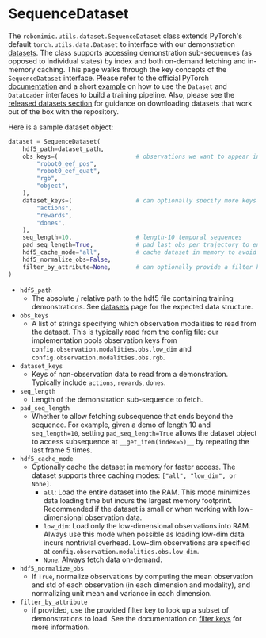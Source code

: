 # SequenceDataset

The `robomimic.utils.dataset.SequenceDataset` class extends PyTorch's default `torch.utils.data.Dataset` to interface with our demonstration [datasets](../introduction/datasets.html). The class supports accessing demonstration sub-sequences (as opposed to individual states) by index and both on-demand fetching and in-memory caching. This page walks through the key concepts of the `SequenceDataset` interface. Please refer to the official PyTorch [documentation](https://pytorch.org/docs/stable/data.html) and a short [example](../introduction/examples.html#train-loop-example) on how to use the `Dataset` and `DataLoader` interfaces to build a training pipeline. Also, please see the [released datasets section](../introduction/results.html#downloading-released-datasets) for guidance on downloading datasets that work out of the box with the repository.


Here is a sample dataset object:

```python
dataset = SequenceDataset(
    hdf5_path=dataset_path,
    obs_keys=(                      # observations we want to appear in batches
        "robot0_eef_pos", 
        "robot0_eef_quat", 
        "rgb", 
        "object",
    ),
    dataset_keys=(                  # can optionally specify more keys here if they should appear in batches
        "actions", 
        "rewards", 
        "dones",
    ),
    seq_length=10,                  # length-10 temporal sequences
    pad_seq_length=True,            # pad last obs per trajectory to ensure all sequences are sampled
    hdf5_cache_mode="all",          # cache dataset in memory to avoid repeated file i/o
    hdf5_normalize_obs=False,
    filter_by_attribute=None,       # can optionally provide a filter key here
)
```

- `hdf5_path`
	- The absolute / relative path to the hdf5 file containing training demonstrations. See [datasets](../introduction/datasets.html) page for the expected data structure.
- `obs_keys`
	- A list of strings specifying which observation modalities to read from the dataset. This is typically read from the config file: our implementation pools observation keys from `config.observation.modalities.obs.low_dim` and `config.observation.modalities.obs.rgb`.
- `dataset_keys`
	- Keys of non-observation data to read from a demonstration. Typically include `actions`, `rewards`, `dones`.
- `seq_length`
	- Length of the demonstration sub-sequence to fetch. 
- `pad_seq_length`
	- Whether to allow fetching subsequence that ends beyond the sequence. For example, given a demo of length 10 and `seq_length=10`, setting `pad_seq_length=True` allows the dataset object to access subsequence at `__get_item(index=5)__` by repeating the last frame 5 times.
- `hdf5_cache_mode`
	- Optionally cache the dataset in memory for faster access. The dataset supports three caching modes: `["all", "low_dim", or None]`. 
		- `all`: Load the entire dataset into the RAM. This mode minimizes data loading time but incurs the largest memory footprint. Recommended if the dataset is small or when working with low-dimensional observation data.
		- `low_dim`: Load only the low-dimensional observations into RAM. Always use this mode when possible as loading low-dim data incurs nontrivial overhead. Low-dim observations are specified at `config.observation.modalities.obs.low_dim`.
		- `None`: Always fetch data on-demand. 
- `hdf5_normalize_obs`
	- If `True`, normalize observations by computing the mean observation and std of each observation (in each dimension and modality), and normalizing unit mean and variance in each dimension.
- `filter_by_attribute`
  - if provided, use the provided filter key to look up a subset of demonstrations to load. See the documentation on [filter keys](../introduction/datasets.html#filter-keys-and-train-valid-splits) for more information.
